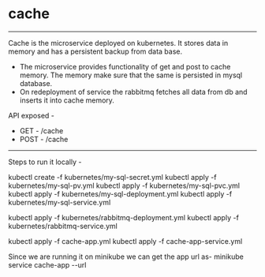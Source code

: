 # cache
--------------------------------------------
Cache is the microservice deployed on kubernetes. It stores data in memory and has a persistent backup from data base.
- The microservice provides functionality of get and post to cache memory. The memory make sure that the same is persisted in mysql database.
- On redeployment of service the rabbitmq fetches all data from db and inserts it into cache memory.

API exposed -
- GET - /cache
- POST - /cache
---------------------------------------------

Steps to run it locally - 

kubectl create -f kubernetes/my-sql-secret.yml
kubectl apply -f kubernetes/my-sql-pv.yml
kubectl apply -f kubernetes/my-sql-pvc.yml
kubectl apply -f kubernetes/my-sql-deployment.yml
kubectl apply -f kubernetes/my-sql-service.yml 

kubectl apply -f kubernetes/rabbitmq-deployment.yml
kubectl apply -f kubernetes/rabbitmq-service.yml 

kubectl apply -f cache-app.yml
kubectl apply -f cache-app-service.yml

Since we are running it on minikube we can get the app url as- 
 minikube service cache-app --url
 

